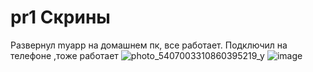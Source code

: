 # pr1 Скрины
Развернул myapp на домашнем пк, все работает.
Подключил на телефоне ,тоже работает
![photo_5407003310860395219_y](https://github.com/user-attachments/assets/a9c68b68-a6f9-4cf1-acdd-80eb8e5375c8)
![image](https://github.com/user-attachments/assets/9148b686-6869-4354-b4a1-69bd294a4c34)

